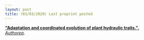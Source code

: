 ```yaml
---
layout: post
title: (03/03/2020) Last preprint posted
---
```


<a href="https://www.authorea.com/users/301796/articles/431641-adaptation-and-coordinated-evolution-of-plant-hydraulic-traits?commit=edaf62e048d9717854efd6d7e24d1d25e81ca020">**"Adaptation and coordinated evolution of plant hydraulic traits.".** *Authorea*</a>.
